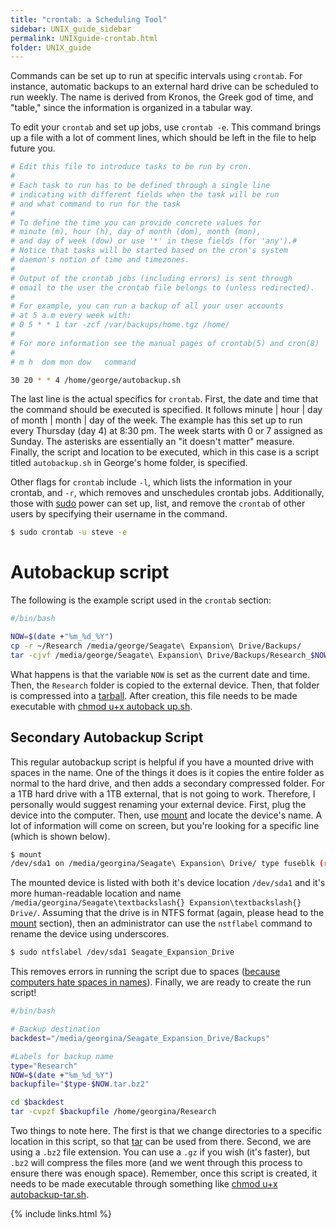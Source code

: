 ```yaml
---
title: "crontab: a Scheduling Tool"
sidebar: UNIX_guide_sidebar
permalink: UNIXguide-crontab.html
folder: UNIX_guide
---
```


<link rel="stylesheet" href="css/theme-blue.css">

Commands can be set up to run at specific intervals using `crontab`.
For instance, automatic backups to an external hard drive can be scheduled to
run weekly.
The name is derived from Kronos, the Greek god of time, and "table," since the
information is organized in a tabular way.

To edit your `crontab` and set up jobs, use `crontab -e`.
This command brings up a file with a lot of comment lines, which should be left
in the file to help future you.
```bash
# Edit this file to introduce tasks to be run by cron.
#
# Each task to run has to be defined through a single line
# indicating with different fields when the task will be run
# and what command to run for the task
#
# To define the time you can provide concrete values for
# minute (m), hour (h), day of month (dom), month (mon),
# and day of week (dow) or use '*' in these fields (for 'any').#
# Notice that tasks will be started based on the cron's system
# daemon's notion of time and timezones.
#
# Output of the crontab jobs (including errors) is sent through
# email to the user the crontab file belongs to (unless redirected).
#
# For example, you can run a backup of all your user accounts
# at 5 a.m every week with:
# 0 5 * * 1 tar -zcf /var/backups/home.tgz /home/
#
# For more information see the manual pages of crontab(5) and cron(8)
#
# m h  dom mon dow   command

30 20 * * 4 /home/george/autobackup.sh
```
The last line is the actual specifics for `crontab`.
First, the date and time that the command should be executed is specified.
It follows minute | hour | day of month | month | day of the week.
The example has this set up to run every Thursday (day 4) at 8:30 pm.
The week starts with 0 or 7 assigned as Sunday.
The asterisks are essentially an "it doesn't matter" measure.
Finally, the script and location to be executed, which in this case is a script
titled `autobackup.sh` in George's home folder, is specified.

Other flags for `crontab` include `-l`, which lists the information in your
crontab, and `-r`, which removes and unschedules crontab jobs.
Additionally, those with [sudo](UNIXguide-sudo.html) power can set up, list,
and remove the `crontab` of other users by specifying their username in the
command.
```bash
$ sudo crontab -u steve -e
```

# Autobackup script

The following is the example script used in the `crontab` section:
```bash
#/bin/bash

NOW=$(date +"%m_%d_%Y")
cp -r ~/Research /media/george/Seagate\ Expansion\ Drive/Backups/
tar -cjvf /media/george/Seagate\ Expansion\ Drive/Backups/Research_$NOW.tar.bz2 /media/george/Seagate\ Expansion\ Drive/Backups/Research/
```
What happens is that the variable `NOW` is set as the current date and time.
Then, the `Research` folder is copied to the external device.
Then, that folder is compressed into a [tarball](UNIXguide-tar.html).
After creation, this file needs to be made executable with
[chmod u+x autoback up.sh](UNIXguide-local-jobs.html#chmod).


## Secondary Autobackup Script
This regular autobackup script is helpful if you have a mounted drive with
spaces in the name.
One of the things it does is it copies the entire folder as normal to the hard
drive, and then adds a secondary compressed folder.
For a 1TB hard drive with a 1TB external, that is not going to work.
Therefore, I personally would suggest renaming your external device.
First, plug the device into the computer. Then, use
[mount](UNIXguide-mount.html) and locate the device's name.
A lot of information will come on screen, but you're looking for a specific
line (which is shown below).
```bash
$ mount
/dev/sda1 on /media/georgina/Seagate\ Expansion\ Drive/ type fuseblk (rw,nosuid,nodev,relatime,user_id=0,group_id=0,default_permissions,allow_other, blksize=4096,uhelper=udisks2)
```
The mounted device is listed with both it's device location `/dev/sda1` and it's
 more human-readable location and name `/media/georgina/Seagate\textbackslash{} Expansion\textbackslash{} Drive/`.
Assuming that the drive is in NTFS format (again, please head to the
    [mount](UNIXguide-mount.html) section), then an administrator can use the
    `nstflabel` command to rename the device using underscores.
```bash
$ sudo ntfslabel /dev/sda1 Seagate_Expansion_Drive
```
This removes errors in running the script due to spaces
([because computers hate spaces in names](UNIXguide-housekeeping.html)).
Finally, we are ready to create the run script!
```bash
#/bin/bash

# Backup destination
backdest="/media/georgina/Seagate_Expansion_Drive/Backups"

#Labels for backup name
type="Research"
NOW=$(date +"%m_%d_%Y")
backupfile="$type-$NOW.tar.bz2"

cd $backdest
tar -cvpzf $backupfile /home/georgina/Research
```
Two things to note here.
The first is that we change directories to a specific location in this script,
so that [tar](UNIXguide-tar.html) can be used from there.
Second, we are using a `.bz2` file extension.
You can use a `.gz` if you wish (it's faster), but `.bz2` will compress the
files more (and we went through this process to ensure there was enough space).
Remember, once this script is created, it needs to be made executable through
something like [chmod u+x autobackup-tar.sh](UNIXguide-local-jobs.html#chmod).


{% include links.html %}
